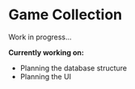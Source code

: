 # Game Collection

Work in progress...

**Currently working on:**
- Planning the database structure
- Planning the UI
